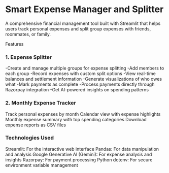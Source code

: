 # Smart Expense Manager and Splitter
A comprehensive financial management tool built with Streamlit that helps users track personal expenses and split group expenses with friends, roommates, or family.

Features
### 1. Expense Splitter

-Create and manage multiple groups for expense splitting
-Add members to each group
-Record expenses with custom split options
-View real-time balances and settlement information
-Generate visualizations of who owes what
-Mark payments as complete
-Process payments directly through Razorpay integration
-Get AI-powered insights on spending patterns

### 2. Monthly Expense Tracker

Track personal expenses by month
Calendar view with expense highlights
Monthly expense summary with top spending categories
Download expense reports as CSV files

### Technologies Used

Streamlit: For the interactive web interface
Pandas: For data manipulation and analysis
Google Generative AI (Gemini): For expense analysis and insights
Razorpay: For payment processing
Python dotenv: For secure environment variable management
